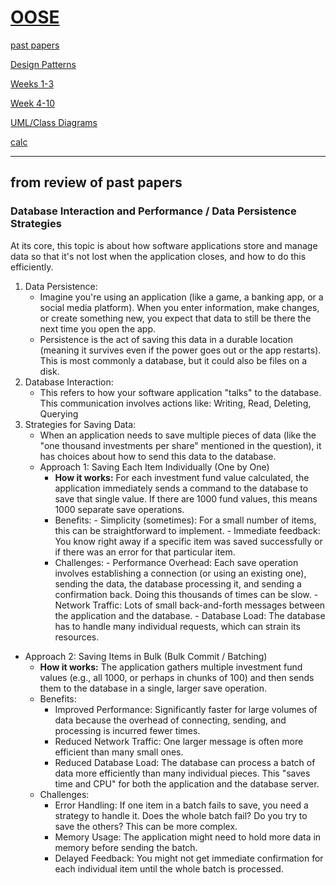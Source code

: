 # [OOSE](https://github.com/Khair9/Year-2-CompSci-Notes/tree/main)

[past papers](https://gla.sharepoint.com/sites/COMPSCI2008OOSE2023-24/Class%20Materials/Forms/AllItems.aspx?id=%2Fsites%2FCOMPSCI2008OOSE2023-24%2FClass%20Materials%2FPast%20Exams&p=true&ga=1)

[Design Patterns](https://github.com/Khair9/Year-2-CompSci-Notes/blob/main/OOSE2/Design%20Patterns.md)

[Weeks 1-3](https://github.com/Khair9/Year-2-CompSci-Notes/blob/main/OOSE2/weeks%201to3.md)

[Week 4-10](https://github.com/Hanif-K-Musaheb/Year-2-CompSci-Notes/blob/main/OOSE2/week4-6.md)

[UML/Class Diagrams](https://github.com/Hanif-K-Musaheb/Year-2-CompSci-Notes/blob/main/OOSE2/uml.md)

[calc](https://github.com/Hanif-K-Musaheb/Year-2-CompSci-Notes/blob/main/OOSE2/calc.java)

----------------------------

## from review of past papers

### Database Interaction and Performance / Data Persistence Strategies
At its core, this topic is about how software applications store and manage data so that it's not lost when the application closes, and how to do this efficiently.
1. Data Persistence:
     - Imagine you're using an application (like a game, a banking app, or a social media platform). When you enter information, make changes, or create something new, you expect that data to still be there the next time you open the app.
     - Persistence is the act of saving this data in a durable location (meaning it survives even if the power goes out or the app restarts). This is most commonly a database, but it could also be files on a disk.
2. Database Interaction:
   - This refers to how your software application "talks" to the database. This communication involves actions like: Writing, Read, Deleting, Querying
3. Strategies for Saving Data:
   - When an application needs to save multiple pieces of data (like the "one thousand investments per share" mentioned in the question), it has choices about how to send this data to the database.
   - Approach 1: Saving Each Item Individually (One by One)
       - **How it works:** For each investment fund value calculated, the application immediately sends a command to the database to save that single value. If there are 1000 fund values, this means 1000 separate save operations.
       - Benefits:
             - Simplicity (sometimes): For a small number of items, this can be straightforward to implement.
             - Immediate feedback: You know right away if a specific item was saved successfully or if there was an error for that particular item.
       - Challenges:
             - Performance Overhead: Each save operation involves establishing a connection (or using an existing one), sending the data, the database processing it, and sending a confirmation back. Doing this thousands of times can be slow.
              - Network Traffic: Lots of small back-and-forth messages between the application and the database.
             - Database Load: The database has to handle many individual requests, which can strain its resources.
  -  Approach 2: Saving Items in Bulk (Bulk Commit / Batching)
        -  **How it works:** The application gathers multiple investment fund values (e.g., all 1000, or perhaps in chunks of 100) and then sends them to the database in a single, larger save operation.
        -  Benefits:
              - Improved Performance: Significantly faster for large volumes of data because the overhead of connecting, sending, and processing is incurred fewer times.
             - Reduced Network Traffic: One larger message is often more efficient than many small ones.
             - Reduced Database Load: The database can process a batch of data more efficiently than many individual pieces. This "saves time and CPU" for both the application and the database server.   
        - Challenges:
             - Error Handling: If one item in a batch fails to save, you need a strategy to handle it. Does the whole batch fail? Do you try to save the others? This can be more complex.
             - Memory Usage: The application might need to hold more data in memory before sending the batch.
             - Delayed Feedback: You might not get immediate confirmation for each individual item until the whole batch is processed.
 
